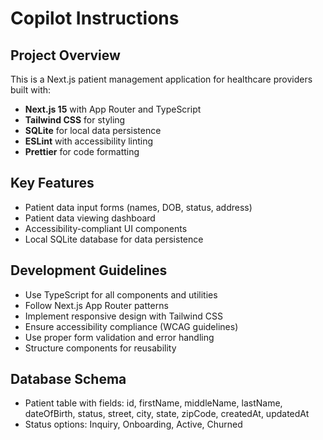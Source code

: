 # Copilot Instructions

<!-- Use this file to provide workspace-specific custom instructions to Copilot. For more details, visit https://code.visualstudio.com/docs/copilot/copilot-customization#_use-a-githubcopilotinstructionsmd-file -->

## Project Overview

This is a Next.js patient management application for healthcare providers built with:

- **Next.js 15** with App Router and TypeScript
- **Tailwind CSS** for styling
- **SQLite** for local data persistence
- **ESLint** with accessibility linting
- **Prettier** for code formatting

## Key Features

- Patient data input forms (names, DOB, status, address)
- Patient data viewing dashboard
- Accessibility-compliant UI components
- Local SQLite database for data persistence

## Development Guidelines

- Use TypeScript for all components and utilities
- Follow Next.js App Router patterns
- Implement responsive design with Tailwind CSS
- Ensure accessibility compliance (WCAG guidelines)
- Use proper form validation and error handling
- Structure components for reusability

## Database Schema

- Patient table with fields: id, firstName, middleName, lastName, dateOfBirth, status, street, city, state, zipCode, createdAt, updatedAt
- Status options: Inquiry, Onboarding, Active, Churned
